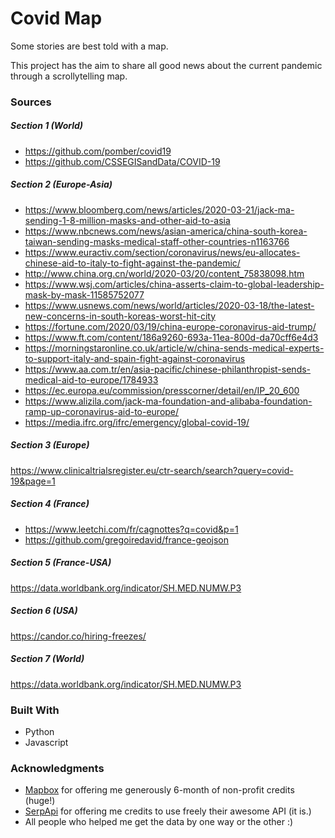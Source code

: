# Covid Map
Some stories are best told with a map.

This project has the aim to share all good news about the current pandemic through a scrollytelling map.

### Sources

##### Section 1 (World)
* https://github.com/pomber/covid19
* https://github.com/CSSEGISandData/COVID-19

##### Section 2 (Europe-Asia)
* https://www.bloomberg.com/news/articles/2020-03-21/jack-ma-sending-1-8-million-masks-and-other-aid-to-asia
* https://www.nbcnews.com/news/asian-america/china-south-korea-taiwan-sending-masks-medical-staff-other-countries-n1163766
* https://www.euractiv.com/section/coronavirus/news/eu-allocates-chinese-aid-to-italy-to-fight-against-the-pandemic/
* http://www.china.org.cn/world/2020-03/20/content_75838098.htm
* https://www.wsj.com/articles/china-asserts-claim-to-global-leadership-mask-by-mask-11585752077
* https://www.usnews.com/news/world/articles/2020-03-18/the-latest-new-concerns-in-south-koreas-worst-hit-city
* https://fortune.com/2020/03/19/china-europe-coronavirus-aid-trump/
* https://www.ft.com/content/186a9260-693a-11ea-800d-da70cff6e4d3
* https://morningstaronline.co.uk/article/w/china-sends-medical-experts-to-support-italy-and-spain-fight-against-coronavirus
* https://www.aa.com.tr/en/asia-pacific/chinese-philanthropist-sends-medical-aid-to-europe/1784933
* https://ec.europa.eu/commission/presscorner/detail/en/IP_20_600
* https://www.alizila.com/jack-ma-foundation-and-alibaba-foundation-ramp-up-coronavirus-aid-to-europe/
* https://media.ifrc.org/ifrc/emergency/global-covid-19/

##### Section 3 (Europe)
https://www.clinicaltrialsregister.eu/ctr-search/search?query=covid-19&page=1

##### Section 4 (France)
* https://www.leetchi.com/fr/cagnottes?q=covid&p=1
* https://github.com/gregoiredavid/france-geojson

##### Section 5 (France-USA)
https://data.worldbank.org/indicator/SH.MED.NUMW.P3

##### Section 6 (USA)
https://candor.co/hiring-freezes/

##### Section 7 (World)
https://data.worldbank.org/indicator/SH.MED.NUMW.P3


### Built With

* Python
* Javascript

### Acknowledgments

* [Mapbox](https://www.mapbox.com/) for offering me generously 6-month of non-profit credits (huge!)
* [SerpApi](https://serpapi.com) for offering me credits to use freely their awesome API (it is.)
* All people who helped me get the data by one way or the other :)
